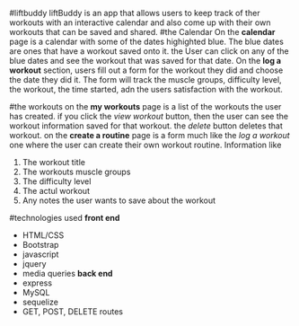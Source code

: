 #liftbuddy
liftBuddy is an app that allows users to keep track of ther workouts with an interactive calendar and also 
come up with their own workouts that can be saved and shared. 
#the Calendar
On the __calendar__ page is a calendar with some of the dates highighted blue. The blue dates are ones that have a workout saved onto it. the User can click on any of the blue dates and see the workout that was saved for that date. 
On the __log a workout__ section, users fill out a form for the workout they did and choose the date they did it.
The form will track the muscle groups, difficulty level, the workout, the time started, adn the users satisfaction with the workout.

#the workouts
on the __my workouts__ page is a list of the workouts the user has created. if you click the *view workout* button, then the user can see the workout information saved for that workout. the *delete* button deletes that workout.
on the __create a routine__ page is a form much like the *log a workout* one where the user can create their own workout routine. Information like
1. The workout title
2. The workouts muscle groups
3. The difficulty level
4. The actul workout
5. Any notes the user wants to save about the workout

#technologies used
__front end__
* HTML/CSS
* Bootstrap
* javascript
* jquery
* media queries
__back end__
* express
* MySQL
* sequelize
* GET, POST, DELETE routes